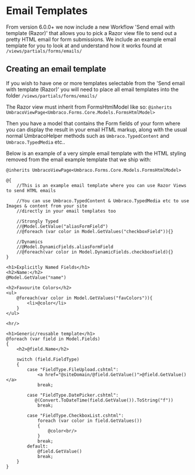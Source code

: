 # Email Templates #
From version 6.0.0+ we now include a new Workflow 'Send email with template (Razor)' that allows you to pick a Razor view file to send out a pretty HTML email for form submissions. We include an example email template for you to look at and understand how it works found at `/views/partials/forms/emails/`

## Creating an email template ##
If you wish to have one or more templates selectable from the 'Send email with template (Razor)' you will need to place all email templates into the folder `/views/partials/forms/emails/`

The Razor view must inherit from FormsHtmlModel like so:
`@inherits UmbracoViewPage<Umbraco.Forms.Core.Models.FormsHtmlModel>`

Then you have a model that contains the Form fields of your form where you can display the result in your email HTML markup, along with the usual normal UmbracoHelper methods such as `Umbraco.TypedContent` and `Umbraco.TypedMedia` etc..

Below is an example of a very simple email template with the HTML styling removed from the email example template that we ship with:

```
@inherits UmbracoViewPage<Umbraco.Forms.Core.Models.FormsHtmlModel>

@{
    //This is an example email template where you can use Razor Views to send HTML emails

    //You can use Umbraco.TypedContent & Umbraco.TypedMedia etc to use Images & content from your site
    //directly in your email templates too

    //Strongly Typed
    //@Model.GetValue("aliasFormField")
    //@foreach (var color in Model.GetValues("checkboxField")){}

    //Dynamics
    //@Model.DynamicFields.aliasFormField
    //@foreach(var color in Model.DynamicFields.checkboxField){}
}

<h1>Explicitly Named Fields</h1>
<h2>Name:</h2>
@Model.GetValue("name")

<h2>Favourite Colors</h2>
<ul>
    @foreach(var color in Model.GetValues("favColors")){
        <li>@color</li>
    }
</ul>

<hr/>

<h1>Generic/reusable template</h1>
@foreach (var field in Model.Fields)
{
    <h2>@field.Name</h2>

    switch (field.FieldType)
    {
        case "FieldType.FileUpload.cshtml":
            <a href="@siteDomain/@field.GetValue()">@field.GetValue()</a>
            break;

        case "FieldType.DatePicker.cshtml":
           @(Convert.ToDateTime(field.GetValue()).ToString("f"))
            break;

        case "FieldType.CheckboxList.cshtml":            
            foreach (var color in field.GetValues())
            {
                @color<br/>
            }
            break;
        default:
            @field.GetValue()
            break;
    }
}
```